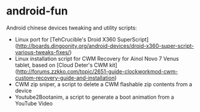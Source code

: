 android-fun
=======

Android chinese devices tweaking and utility scripts:

- Linux port for [TehCrucible's Droid X360 SuperScript] (http://boards.dingoonity.org/android-devices/droid-x360-super-script-various-tweaks-fixes/)
- Linux installation script for CWM Recovery for Ainol Novo 7 Venus tablet, based on [Cloud Deter's CWM kit] (http://forums.zzkko.com/topic/2651-guide-clockworkmod-cwm-custom-recovery-guide-and-installation)
- CWM zip sniper, a script to delete a CWM flashable zip contents from a device
- Youtube2Bootanim, a script to generate a boot animation from a YouTube Video
